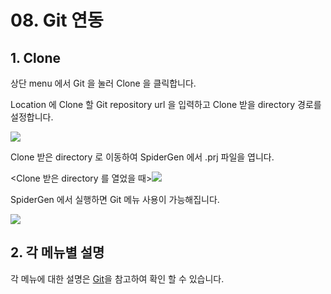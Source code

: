 # 08. Git 연동

## 1. Clone

상단 menu 에서 Git 을 눌러 Clone 을 클릭합니다.

Location 에 Clone 할 Git repository url 을 입력하고 Clone 받을 directory 경로를 설정합니다.

![](https://wikidocs.net/images/page/276665/%ED%85%8C%EB%A7%882.png)

Clone 받은 directory 로 이동하여 SpiderGen 에서 .prj 파일을 엽니다.

\<Clone 받은 directory 를 열었을 때>![](https://wikidocs.net/images/page/276665/%ED%85%8C%EB%A7%88444.png)

SpiderGen 에서 실행하면 Git 메뉴 사용이 가능해집니다.

![](https://wikidocs.net/images/page/276665/%EC%BA%A1%EC%B2%984.png)

## 2. 각 메뉴별 설명

각 메뉴에 대한 설명은 [Git](https://wikidocs.net/22818)을 참고하여 확인 할 수 있습니다.
